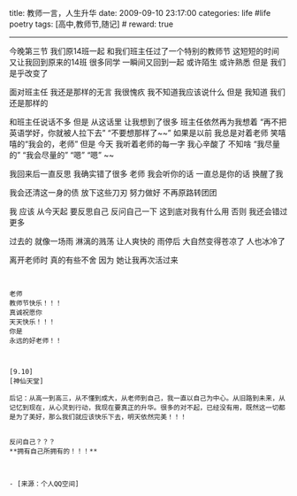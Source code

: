 title: 教师一言，人生升华 
date: 2009-09-10 23:17:00
categories: life #life poetry
tags: [高中,教师节,随记]  # <!--more-->
reward: true

---

今晚第三节
我们原14班一起
和我们班主任过了一个特别的教师节
这短短的时间
又让我回到原来的14班
很多同学
一瞬间又回到一起
或许陌生
或许熟悉
但是
我们是乎改变了

<!--more-->


面对班主任
我还是那样的无言
我很愧疚
我不知道我应该说什么
但是
我知道
我们还是那样的



和班主任说话不多
但是
从这话里
让我想到了很多
班主任依然再为我想着
“再不把英语学好，你就被人拉下去”
“不要想那样了~~”
如果是以前
我总是对着老师
笑嘻嘻的“我会的，老师”
但是
今天
我听着老师的每一字
我心辛酸了
不知啥
“我尽量的”
“我会尽量的”
“嗯”
“嗯”
~~



我回来后一直反思
我确实错了很多
老师
我会听你的话
一直总是你的话
换醒了我



我会还清这一身的债
放下这些刀刃
努力做好
不再原路转团团



我
应该
从今天起
要反思自己
反问自己一下
这到底对我有什么用
否则
我还会错过更多



过去的
就像一场雨
淋漓的溅荡
让人爽快的
雨停后
大自然变得苍凉了
人也冰冷了



离开老师时
真的有些不舍
因为
她让我再次活过来
~~~


老师
教师节快乐！！！
真诚祝愿你
天天快乐！！！
你是
永远的好老师！！



[9.10]
[神仙天堂]

后记：从高一到高三，从不懂到成大，从老师到自己，我一直以自己为中心。从旧路到未来，从记忆到现在，从心灵到行动，我现在要真正的升华。很多的对不起，已经没有用，既然这一切都是为了美好，那么我们就应该快乐下去，明天依然完美！！！


反问自己？？？
**拥有自己所拥有的！！！**



- [来源：个人QQ空间]
